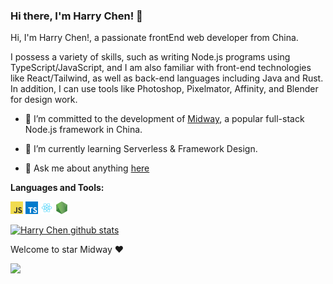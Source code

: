 ### Hi there, I'm Harry Chen! 👋

Hi, I'm Harry Chen!, a passionate frontEnd web developer from China.

I possess a variety of skills, such as writing Node.js programs using TypeScript/JavaScript, and I am also familiar with front-end technologies like React/Tailwind, as well as back-end languages including Java and Rust. In addition, I can use tools like Photoshop, Pixelmator, Affinity, and Blender for design work.


- 🔭 I’m committed to the development of [Midway](https://github.com/midwayjs/midway), a popular full-stack Node.js framework in China.

- 🌱 I’m currently learning Serverless & Framework Design.
- 💬 Ask me about anything [here](https://github.com/czy88840616/czy88840616/issues)

**Languages and Tools:**  

<code><img height="20" src="https://raw.githubusercontent.com/github/explore/80688e429a7d4ef2fca1e82350fe8e3517d3494d/topics/javascript/javascript.png"></code>
<code><img height="20" src="https://raw.githubusercontent.com/github/explore/80688e429a7d4ef2fca1e82350fe8e3517d3494d/topics/typescript/typescript.png"></code>
<code><img height="20" src="https://raw.githubusercontent.com/github/explore/80688e429a7d4ef2fca1e82350fe8e3517d3494d/topics/react/react.png"></code>
<code><img height="20" src="https://raw.githubusercontent.com/github/explore/80688e429a7d4ef2fca1e82350fe8e3517d3494d/topics/nodejs/nodejs.png"></code>

<!--- 
  if you have forked this to use on your profile, 
  Change the `github-readme-stats.anuraghazra1.vercel.app` to `github-readme-stats.vercel.app` 
--->

[![Harry Chen github stats](https://github-readme-stats.vercel.app/api?username=czy88840616&show_icons=true)](https://github.com/czy88840616)

Welcome to star Midway ❤️

<a href="https://github.com/midwayjs/midway">
  <img align="left" src="https://github-readme-stats.vercel.app/api/pin/?username=midwayjs&repo=midway&title_color=#000000" />
</a>
